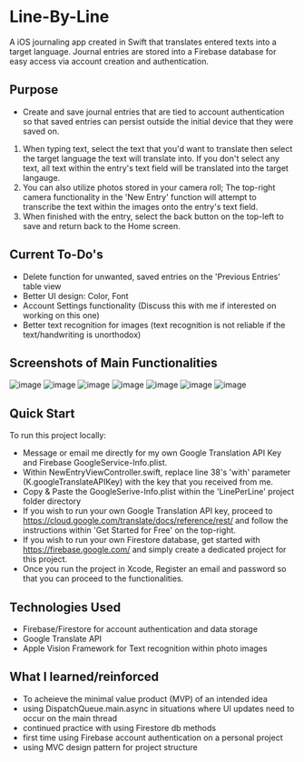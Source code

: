 # Line-By-Line
A iOS journaling app created in Swift that translates entered texts into a target language. Journal entries are stored into a Firebase database for easy access via account creation and authentication.

## Purpose

- Create and save journal entries that are tied to account authentication so that saved entries can persist outside the initial device that they were saved on.

1. When typing text, select the text that you'd want to translate then select the target language the text will translate into. If you don't select any text, all text within the entry's text field will be translated into the target langauge.
2. You can also utilize photos stored in your camera roll; The top-right camera functionality in the 'New Entry' function will attempt to transcribe the text within the images onto the entry's text field.
3. When finished with the entry, select the back button on the top-left to save and return back to the Home screen.

## Current To-Do's

- Delete function for unwanted, saved entries on the 'Previous Entries' table view
- Better UI design: Color, Font
- Account Settings functionality (Discuss this with me if interested on working on this one)
- Better text recognition for images (text recognition is not reliable if the text/handwriting is unorthodox)

## Screenshots of Main Functionalities

![image](https://user-images.githubusercontent.com/48455155/137930705-9ed6247d-ee77-4537-9ee3-161e5b6e7a90.png)
![image](https://user-images.githubusercontent.com/48455155/137930823-9d3fc3a1-de92-4ce7-994b-eebe1b540ddc.png)
![image](https://user-images.githubusercontent.com/48455155/137930928-1d3db6a0-a95e-4683-8731-183c1c0b9f27.png)
![image](https://user-images.githubusercontent.com/48455155/137930955-ec5348a2-c8cc-42b0-bd6b-6dafd8136da7.png)
![image](https://user-images.githubusercontent.com/48455155/137947700-85c16155-13de-45cd-a9ff-0d039d321190.png) 
![image](https://user-images.githubusercontent.com/48455155/137947737-9dd85dc7-c699-4daa-a622-c86464c22e82.png)
![image](https://user-images.githubusercontent.com/48455155/137930864-c4536d53-8046-4b0c-98a2-ddc00b64cfe0.png)

## Quick Start

To run this project locally:

- Message or email me directly for my own Google Translation API Key and Firebase GoogleService-Info.plist.
- Within NewEntryViewController.swift, replace line 38's 'with' parameter (K.googleTranslateAPIKey) with the key that you received from me.
- Copy & Paste the GoogleSerive-Info.plist within the 'LinePerLine' project folder directory
- If you wish to run your own Google Translation API key, proceed to https://cloud.google.com/translate/docs/reference/rest/ and follow the instructions within 'Get Started for Free' on the top-right.
- If you wish to run your own Firestore database, get started with https://firebase.google.com/ and simply create a dedicated project for this project.
- Once you run the project in Xcode, Register an email and password so that you can proceed to the functionalities.


## Technologies Used
- Firebase/Firestore for account authentication and data storage
- Google Translate API
- Apple Vision Framework for Text recognition within photo images

## What I learned/reinforced
- To acheieve the minimal value product (MVP) of an intended idea 
- using DispatchQueue.main.async in situations where UI updates need to occur on the main thread
- continued practice with using Firestore db methods 
- first time using Firebase account authentication on a personal project
- using MVC design pattern for project structure 
